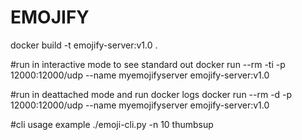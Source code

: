 # EMOJIFY

docker build -t emojify-server:v1.0 .

#run in interactive mode to see standard out
docker run --rm -ti -p 12000:12000/udp --name myemojifyserver emojify-server:v1.0

#run in deattached mode and run docker logs 
docker run --rm -d -p 12000:12000/udp --name myemojifyserver emojify-server:v1.0

#cli usage example
./emoji-cli.py -n 10 thumbsup
